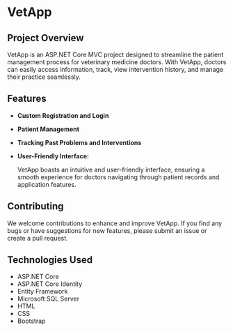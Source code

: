 # VetApp

## Project Overview

VetApp is an ASP.NET Core MVC project designed to streamline the patient management process for veterinary medicine doctors. With VetApp, doctors can easily access information, track, view intervention history, and manage their practice seamlessly.

## Features

- **Custom Registration and Login**

- **Patient Management**

- **Tracking Past Problems and Interventions**

- **User-Friendly Interface:**
  
   VetApp boasts an intuitive and user-friendly interface, ensuring a smooth experience for doctors navigating through patient records and application features.

## Contributing

   We welcome contributions to enhance and improve VetApp. If you find any bugs or have suggestions for new features, please submit an issue or create a pull request.

## Technologies Used

- ASP.NET Core
- ASP.NET Core Identity
- Entity Framework
- Microsoft SQL Server
- HTML
- CSS
- Bootstrap
